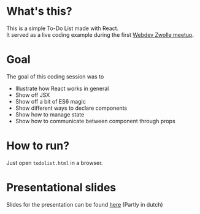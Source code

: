 # What's this?

This is a simple To-Do List made with React.  
It served as a live coding example during the first [Webdev Zwolle meetup](https://www.meetup.com/webdevzwolle/).

# Goal

The goal of this coding session was to 
* Illustrate how React works in general
* Show off JSX
* Show off a bit of ES6 magic
* Show different ways to declare components
* Show how to manage state
* Show how to communicate between component through props

# How to run?
Just open `todolist.html` in a browser.

# Presentational slides
Slides for the presentation can be found [here](https://docs.google.com/presentation/d/1ybzfPoARdRD9juvqrJP1E2cL9fBmphPgqsf8cOWcfQc/pub?start=false&loop=false&delayms=3000)
(Partly in dutch)
